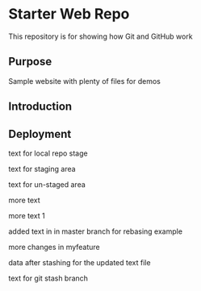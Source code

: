 # Starter Web Repo

This repository is for showing how Git and GitHub work

## Purpose

Sample website with plenty of files for demos

## Introduction

## Deployment

text for local repo stage

text for staging area

text for un-staged area

more text

more text 1

added text in in master branch for rebasing example

more changes in myfeature

data after stashing for the updated text file

text for git stash branch
